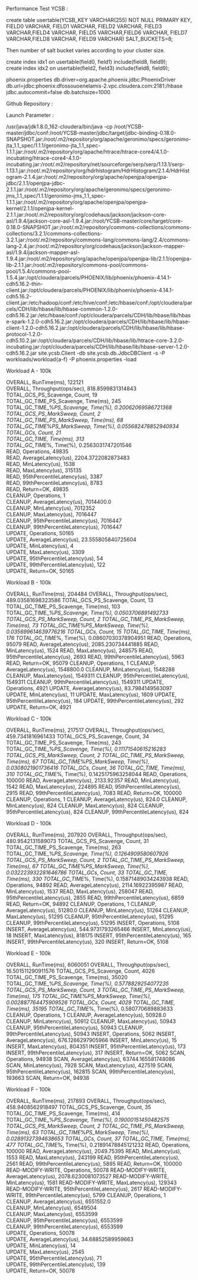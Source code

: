 Performance Test YCSB : 

create table usertable(YCSB_KEY VARCHAR(255) NOT NULL PRIMARY KEY, FIELD0 VARCHAR, FIELD1 VARCHAR, FIELD2 VARCHAR, FIELD3 VARCHAR,FIELD4 VARCHAR, FIELD5 VARCHAR,FIELD6 VARCHAR, FIELD7 VARCHAR,FIELD8 VARCHAR, FIELD9 VARCHAR) SALT_BUCKETS=8;  

Then number of salt bucket varies according to your cluster size.  

create index idx1 on usertable(field0, field1) include(field8, field9);  
create index idx2 on usertable(field2, field3) include(field8, field9);  

phoenix.properties
db.driver=org.apache.phoenix.jdbc.PhoenixDriver
db.url=jdbc:phoenix:dfossouoenelamis-2.vpc.cloudera.com:2181:/hbase
jdbc.autocommit=false
db.batchsize=1000


Github Repository : 


Launch Parameter : 

/usr/java/jdk1.8.0_162-cloudera/bin/java -cp /root/YCSB-master/jdbc/conf:/root/YCSB-master/jdbc/target/jdbc-binding-0.18.0-SNAPSHOT.jar:/root/.m2/repository/org/apache/geronimo/specs/geronimo-jta_1.1_spec/1.1.1/geronimo-jta_1.1_spec-1.1.1.jar:/root/.m2/repository/org/apache/htrace/htrace-core4/4.1.0-incubating/htrace-core4-4.1.0-incubating.jar:/root/.m2/repository/net/sourceforge/serp/serp/1.13.1/serp-1.13.1.jar:/root/.m2/repository/org/hdrhistogram/HdrHistogram/2.1.4/HdrHistogram-2.1.4.jar:/root/.m2/repository/org/apache/openjpa/openjpa-jdbc/2.1.1/openjpa-jdbc-2.1.1.jar:/root/.m2/repository/org/apache/geronimo/specs/geronimo-jms_1.1_spec/1.1.1/geronimo-jms_1.1_spec-1.1.1.jar:/root/.m2/repository/org/apache/openjpa/openjpa-kernel/2.1.1/openjpa-kernel-2.1.1.jar:/root/.m2/repository/org/codehaus/jackson/jackson-core-asl/1.9.4/jackson-core-asl-1.9.4.jar:/root/YCSB-master/core/target/core-0.18.0-SNAPSHOT.jar:/root/.m2/repository/commons-collections/commons-collections/3.2.1/commons-collections-3.2.1.jar:/root/.m2/repository/commons-lang/commons-lang/2.4/commons-lang-2.4.jar:/root/.m2/repository/org/codehaus/jackson/jackson-mapper-asl/1.9.4/jackson-mapper-asl-1.9.4.jar:/root/.m2/repository/org/apache/openjpa/openjpa-lib/2.1.1/openjpa-lib-2.1.1.jar:/root/.m2/repository/commons-pool/commons-pool/1.5.4/commons-pool-1.5.4.jar:/opt/cloudera/parcels/PHOENIX/lib/phoenix/phoenix-4.14.1-cdh5.16.2-thin-client.jar:/opt/cloudera/parcels/PHOENIX/lib/phoenix/phoenix-4.14.1-cdh5.16.2-client.jar:/etc/hadoop/conf:/etc/hive/conf:/etc/hbase/conf:/opt/cloudera/parcels/CDH/lib/hbase/lib/hbase-common-1.2.0-cdh5.16.2.jar:/etc/hbase/conf:/opt/cloudera/parcels/CDH/lib/hbase/lib/hbase-spark-1.2.0-cdh5.16.2.jar:/opt/cloudera/parcels/CDH/lib/hbase/lib/hbase-client-1.2.0-cdh5.16.2.jar:/opt/cloudera/parcels/CDH/lib/hbase/lib/hbase-protocol-1.2.0-cdh5.10.2.jar:/opt/cloudera/parcels/CDH/lib/hbase/lib/htrace-core-3.2.0-incubating.jar:/opt/cloudera/parcels/CDH/lib/hbase/lib/hbase-server-1.2.0-cdh5.16.2.jar site.ycsb.Client -db site.ycsb.db.JdbcDBClient -s -P workloads/workload{a-f} -P phoenix.properties -load

Workload A - 100k 

OVERALL, RunTime(ms), 122121  
OVERALL, Throughput(ops/sec), 818.8599831314843  
TOTAL_GCS_PS_Scavenge, Count, 19  
TOTAL_GC_TIME_PS_Scavenge, Time(ms), 245  
TOTAL_GC_TIME_%_PS_Scavenge, Time(%), 0.20062069586721368  
TOTAL_GCS_PS_MarkSweep, Count, 2  
TOTAL_GC_TIME_PS_MarkSweep, Time(ms), 68  
TOTAL_GC_TIME_%_PS_MarkSweep, Time(%), 0.055682478852940934  
TOTAL_GCs, Count, 21  
TOTAL_GC_TIME, Time(ms), 313  
TOTAL_GC_TIME_%, Time(%), 0.2563031747201546  
READ, Operations, 49835  
READ, AverageLatency(us), 2204.3722082873483  
READ, MinLatency(us), 1538  
READ, MaxLatency(us), 315135  
READ, 95thPercentileLatency(us), 3387  
READ, 99thPercentileLatency(us), 8783  
READ, Return=OK, 49835  
CLEANUP, Operations, 1  
CLEANUP, AverageLatency(us), 7014400.0  
CLEANUP, MinLatency(us), 7012352  
CLEANUP, MaxLatency(us), 7016447  
CLEANUP, 95thPercentileLatency(us), 7016447  
CLEANUP, 99thPercentileLatency(us), 7016447  
UPDATE, Operations, 50165  
UPDATE, AverageLatency(us), 23.555805840725604  
UPDATE, MinLatency(us), 4  
UPDATE, MaxLatency(us), 3309  
UPDATE, 95thPercentileLatency(us), 54  
UPDATE, 99thPercentileLatency(us), 122  
UPDATE, Return=OK, 50165  

Workload B - 100k

OVERALL, RunTime(ms), 204484
OVERALL, Throughput(ops/sec), 489.03581698323586
TOTAL_GCS_PS_Scavenge, Count, 13
TOTAL_GC_TIME_PS_Scavenge, Time(ms), 103
TOTAL_GC_TIME_%_PS_Scavenge, Time(%), 0.0503706891492733
TOTAL_GCS_PS_MarkSweep, Count, 2
TOTAL_GC_TIME_PS_MarkSweep, Time(ms), 73
TOTAL_GC_TIME_%_PS_MarkSweep, Time(%), 0.035699614639776216
TOTAL_GCs, Count, 15
TOTAL_GC_TIME, Time(ms), 176
TOTAL_GC_TIME_%, Time(%), 0.08607030378904951
READ, Operations, 95079
READ, AverageLatency(us), 2085.230734441885
READ, MinLatency(us), 1524
READ, MaxLatency(us), 248575
READ, 95thPercentileLatency(us), 2693
READ, 99thPercentileLatency(us), 5963
READ, Return=OK, 95079
CLEANUP, Operations, 1
CLEANUP, AverageLatency(us), 1548800.0
CLEANUP, MinLatency(us), 1548288
CLEANUP, MaxLatency(us), 1549311
CLEANUP, 95thPercentileLatency(us), 1549311
CLEANUP, 99thPercentileLatency(us), 1549311
UPDATE, Operations, 4921
UPDATE, AverageLatency(us), 83.7984149563097
UPDATE, MinLatency(us), 11
UPDATE, MaxLatency(us), 1609
UPDATE, 95thPercentileLatency(us), 184
UPDATE, 99thPercentileLatency(us), 292
UPDATE, Return=OK, 4921

Workload C - 100k

OVERALL, RunTime(ms), 217517
OVERALL, Throughput(ops/sec), 459.7341816961433
TOTAL_GCS_PS_Scavenge, Count, 34
TOTAL_GC_TIME_PS_Scavenge, Time(ms), 243
TOTAL_GC_TIME_%_PS_Scavenge, Time(%), 0.11171540615216283
TOTAL_GCS_PS_MarkSweep, Count, 2
TOTAL_GC_TIME_PS_MarkSweep, Time(ms), 67
TOTAL_GC_TIME_%_PS_MarkSweep, Time(%), 0.0308021901736416
TOTAL_GCs, Count, 36
TOTAL_GC_TIME, Time(ms), 310
TOTAL_GC_TIME_%, Time(%), 0.1425175963258044
READ, Operations, 100000
READ, AverageLatency(us), 2133.92357
READ, MinLatency(us), 1542
READ, MaxLatency(us), 224895
READ, 95thPercentileLatency(us), 2915
READ, 99thPercentileLatency(us), 7083
READ, Return=OK, 100000
CLEANUP, Operations, 1
CLEANUP, AverageLatency(us), 824.0
CLEANUP, MinLatency(us), 824
CLEANUP, MaxLatency(us), 824
CLEANUP, 95thPercentileLatency(us), 824
CLEANUP, 99thPercentileLatency(us), 824

Workload D - 100k

OVERALL, RunTime(ms), 207920
OVERALL, Throughput(ops/sec), 480.9542131589073
TOTAL_GCS_PS_Scavenge, Count, 31
TOTAL_GC_TIME_PS_Scavenge, Time(ms), 263
TOTAL_GC_TIME_%_PS_Scavenge, Time(%), 0.1264909580607926
TOTAL_GCS_PS_MarkSweep, Count, 2
TOTAL_GC_TIME_PS_MarkSweep, Time(ms), 67
TOTAL_GC_TIME_%_PS_MarkSweep, Time(%), 0.032223932281646786
TOTAL_GCs, Count, 33
TOTAL_GC_TIME, Time(ms), 330
TOTAL_GC_TIME_%, Time(%), 0.15871489034243938
READ, Operations, 94892
READ, AverageLatency(us), 2114.16922395987
READ, MinLatency(us), 1537
READ, MaxLatency(us), 258047
READ, 95thPercentileLatency(us), 2855
READ, 99thPercentileLatency(us), 6859
READ, Return=OK, 94892
CLEANUP, Operations, 1
CLEANUP, AverageLatency(us), 51280.0
CLEANUP, MinLatency(us), 51264
CLEANUP, MaxLatency(us), 51295
CLEANUP, 95thPercentileLatency(us), 51295
CLEANUP, 99thPercentileLatency(us), 51295
INSERT, Operations, 5108
INSERT, AverageLatency(us), 544.9731793265466
INSERT, MinLatency(us), 18
INSERT, MaxLatency(us), 818175
INSERT, 95thPercentileLatency(us), 165
INSERT, 99thPercentileLatency(us), 320
INSERT, Return=OK, 5108


Workload E - 100k 

OVERALL, RunTime(ms), 6060051
OVERALL, Throughput(ops/sec), 16.501511290911576
TOTAL_GCS_PS_Scavenge, Count, 4026
TOTAL_GC_TIME_PS_Scavenge, Time(ms), 35020
TOTAL_GC_TIME_%_PS_Scavenge, Time(%), 0.5778829254077235
TOTAL_GCS_PS_MarkSweep, Count, 3
TOTAL_GC_TIME_PS_MarkSweep, Time(ms), 175
TOTAL_GC_TIME_%_PS_MarkSweep, Time(%), 0.002887764475909526
TOTAL_GCs, Count, 4029
TOTAL_GC_TIME, Time(ms), 35195
TOTAL_GC_TIME_%, Time(%), 0.580770689883633
CLEANUP, Operations, 1
CLEANUP, AverageLatency(us), 50928.0
CLEANUP, MinLatency(us), 50912
CLEANUP, MaxLatency(us), 50943
CLEANUP, 95thPercentileLatency(us), 50943
CLEANUP, 99thPercentileLatency(us), 50943
INSERT, Operations, 5062
INSERT, AverageLatency(us), 676.1266297905966
INSERT, MinLatency(us), 15
INSERT, MaxLatency(us), 804351
INSERT, 95thPercentileLatency(us), 173
INSERT, 99thPercentileLatency(us), 317
INSERT, Return=OK, 5062
SCAN, Operations, 94938
SCAN, AverageLatency(us), 63744.165581748086
SCAN, MinLatency(us), 7928
SCAN, MaxLatency(us), 427519
SCAN, 95thPercentileLatency(us), 162815
SCAN, 99thPercentileLatency(us), 193663
SCAN, Return=OK, 94938


Workload F - 100k

OVERALL, RunTime(ms), 217893
OVERALL, Throughput(ops/sec), 458.9408562918497
TOTAL_GCS_PS_Scavenge, Count, 35
TOTAL_GC_TIME_PS_Scavenge, Time(ms), 414
TOTAL_GC_TIME_%_PS_Scavenge, Time(%), 0.19000151450482575
TOTAL_GCS_PS_MarkSweep, Count, 2
TOTAL_GC_TIME_PS_MarkSweep, Time(ms), 63
TOTAL_GC_TIME_%_PS_MarkSweep, Time(%), 0.02891327394638653
TOTAL_GCs, Count, 37
TOTAL_GC_TIME, Time(ms), 477
TOTAL_GC_TIME_%, Time(%), 0.21891478845121232
READ, Operations, 100000
READ, AverageLatency(us), 2049.75395
READ, MinLatency(us), 1553
READ, MaxLatency(us), 243199
READ, 95thPercentileLatency(us), 2561
READ, 99thPercentileLatency(us), 5895
READ, Return=OK, 100000
READ-MODIFY-WRITE, Operations, 50078
READ-MODIFY-WRITE, AverageLatency(us), 2078.6230081073527
READ-MODIFY-WRITE, MinLatency(us), 1581
READ-MODIFY-WRITE, MaxLatency(us), 129343
READ-MODIFY-WRITE, 95thPercentileLatency(us), 2617
READ-MODIFY-WRITE, 99thPercentileLatency(us), 5799
CLEANUP, Operations, 1  
CLEANUP, AverageLatency(us), 6551552.0  
CLEANUP, MinLatency(us), 6549504  
CLEANUP, MaxLatency(us), 6553599  
CLEANUP, 95thPercentileLatency(us), 6553599  
CLEANUP, 99thPercentileLatency(us), 6553599  
UPDATE, Operations, 50078  
UPDATE, AverageLatency(us), 34.68852589959663  
UPDATE, MinLatency(us), 14  
UPDATE, MaxLatency(us), 2545  
UPDATE, 95thPercentileLatency(us), 71  
UPDATE, 99thPercentileLatency(us), 139  
UPDATE, Return=OK, 50078

